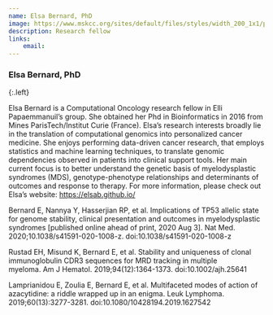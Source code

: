 ```yaml
---
name: Elsa Bernard, PhD
image: https://www.mskcc.org/sites/default/files/styles/width_200_1x1/public/node/160627/3x2/bernard_170926_03_1200x800.jpg?h=10d202d3
description: Research fellow
links:
    email: 
---
```


### Elsa Bernard, PhD
{:.left}

Elsa Bernard is a Computational Oncology research fellow in Elli Papaemmanuil’s group. She obtained her Phd in Bioinformatics in 2016 from Mines ParisTech/Institut Curie (France). Elsa’s research interests broadly lie in the translation of computational genomics into personalized cancer medicine. She enjoys performing data-driven cancer research, that employs statistics and machine learning techniques, to translate genomic dependencies observed in patients into clinical support tools. Her main current focus is to better understand the genetic basis of myelodysplastic syndromes (MDS), genotype-phenotype relationships and determinants of outcomes and response to therapy. For more information, please check out Elsa’s website: https://elsab.github.io/

Bernard E, Nannya Y, Hasserjian RP, et al. Implications of TP53 allelic state for genome stability, clinical presentation and outcomes in myelodysplastic syndromes [published online ahead of print, 2020 Aug 3]. Nat Med. 2020;10.1038/s41591-020-1008-z. doi:10.1038/s41591-020-1008-z

Rustad EH, Misund K, Bernard E, et al. Stability and uniqueness of clonal immunoglobulin CDR3 sequences for MRD tracking in multiple myeloma. Am J Hematol. 2019;94(12):1364-1373. doi:10.1002/ajh.25641

Lamprianidou E, Zoulia E, Bernard E, et al. Multifaceted modes of action of azacytidine: a riddle wrapped up in an enigma. Leuk Lymphoma. 2019;60(13):3277-3281. doi:10.1080/10428194.2019.1627542  
        